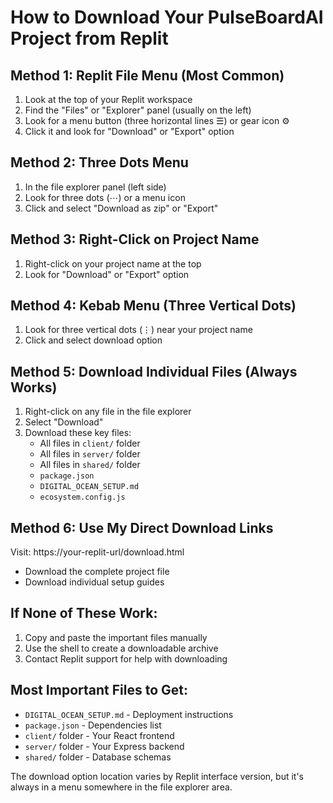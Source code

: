 # How to Download Your PulseBoardAI Project from Replit

## Method 1: Replit File Menu (Most Common)
1. Look at the top of your Replit workspace
2. Find the "Files" or "Explorer" panel (usually on the left)
3. Look for a menu button (three horizontal lines ☰) or gear icon ⚙️
4. Click it and look for "Download" or "Export" option

## Method 2: Three Dots Menu
1. In the file explorer panel (left side)
2. Look for three dots (⋯) or a menu icon
3. Click and select "Download as zip" or "Export"

## Method 3: Right-Click on Project Name
1. Right-click on your project name at the top
2. Look for "Download" or "Export" option

## Method 4: Kebab Menu (Three Vertical Dots)
1. Look for three vertical dots (⋮) near your project name
2. Click and select download option

## Method 5: Download Individual Files (Always Works)
1. Right-click on any file in the file explorer
2. Select "Download"
3. Download these key files:
   - All files in `client/` folder
   - All files in `server/` folder  
   - All files in `shared/` folder
   - `package.json`
   - `DIGITAL_OCEAN_SETUP.md`
   - `ecosystem.config.js`

## Method 6: Use My Direct Download Links
Visit: https://your-replit-url/download.html
- Download the complete project file
- Download individual setup guides

## If None of These Work:
1. Copy and paste the important files manually
2. Use the shell to create a downloadable archive
3. Contact Replit support for help with downloading

## Most Important Files to Get:
- `DIGITAL_OCEAN_SETUP.md` - Deployment instructions
- `package.json` - Dependencies list
- `client/` folder - Your React frontend
- `server/` folder - Your Express backend
- `shared/` folder - Database schemas

The download option location varies by Replit interface version, but it's always in a menu somewhere in the file explorer area.